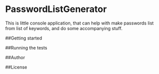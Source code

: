 # PasswordListGenerator
This is little console application, that can help with make passwords list from list of keywords, and do some accompanying stuff.

##Getting started

##Running the tests

##Author

##License
